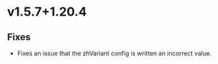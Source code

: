 # v1.5.7+1.20.4

## Fixes

- Fixes an issue that the zhVariant config is written an incorrect value.

